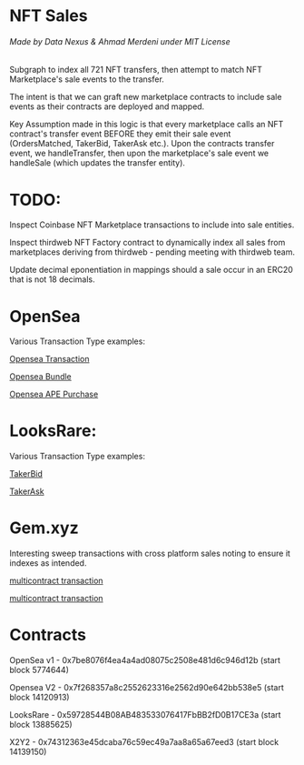 # NFT Sales
###### Made by Data Nexus & Ahmad Merdeni under MIT License

Subgraph to index all 721 NFT transfers, then attempt to match NFT Marketplace's sale events to the transfer.

The intent is that we can graft new marketplace contracts to include sale events as their contracts are deployed and mapped.

Key Assumption made in this logic is that every marketplace calls an NFT contract's transfer event BEFORE they emit their sale event (OrdersMatched, TakerBid, TakerAsk etc.). Upon the contracts transfer event, we handleTransfer, then upon the marketplace's sale event we handleSale (which updates the transfer entity).


# TODO:

Inspect Coinbase NFT Marketplace transactions to include into sale entities.

Inspect thirdweb NFT Factory contract to dynamically index all sales from marketplaces deriving from thirdweb - pending meeting with thirdweb team.

Update decimal eponentiation in mappings should a sale occur in an ERC20 that is not 18 decimals.



# OpenSea

Various Transaction Type examples:

[Opensea Transaction](https://etherscan.io/tx/0xd5998f56b9f1d0308d572a4b15e4ef6348ebb26a7f37d88c82c20ada769bda39) 

[Opensea Bundle](https://etherscan.io/tx/0x9b16c3448cf2c7db57169d2bda94add45c2cb12cd9c36d385ee86803d5e42964)

[Opensea APE Purchase](https://etherscan.io/tx/0x672d9d065d9a86e0e083d069a5809b7aacc53a46d0f4e67547495ade6ea0730c)

# LooksRare:

Various Transaction Type examples:

[TakerBid](https://etherscan.io/tx/0xcb84b421d0e355f02e4beace7ec54edaa57cdcd68ca4c1e2b69af6636c33fe5d)

[TakerAsk](https://etherscan.io/tx/0xf76051068ae86d602265feeb835677cff7105a718d010de6fd412e57dec87af4)



# Gem.xyz

Interesting sweep transactions with cross platform sales noting to ensure it indexes as intended.

[multicontract transaction](https://etherscan.io/tx/0x692af20c5e84c896984034d8636da698e40fae72e973fc090fc46ad0dda06f52) 

[multicontract transaction](https://etherscan.io/tx/0xa3ac2b2af60fa2a5af4d724e7bfb3d0cdcf4056a524bea40e40987d92cf527f3)


# Contracts

OpenSea v1 - 0x7be8076f4ea4a4ad08075c2508e481d6c946d12b (start block 5774644)

Opensea V2 - 0x7f268357a8c2552623316e2562d90e642bb538e5 (start block 14120913)

LooksRare - 0x59728544B08AB483533076417FbBB2fD0B17CE3a (start block 13885625)

X2Y2 - 0x74312363e45dcaba76c59ec49a7aa8a65a67eed3 (start block 14139150)